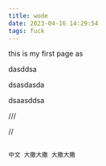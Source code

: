 ```yaml
---
title: wode
date: 2023-04-16 14:29:54
tags: fuck
---
```


this is my first page
as


dasddsa

dsasdasda

dsaasddsa



///




//

```

中文 大撒大撒 大撒大撒
```
